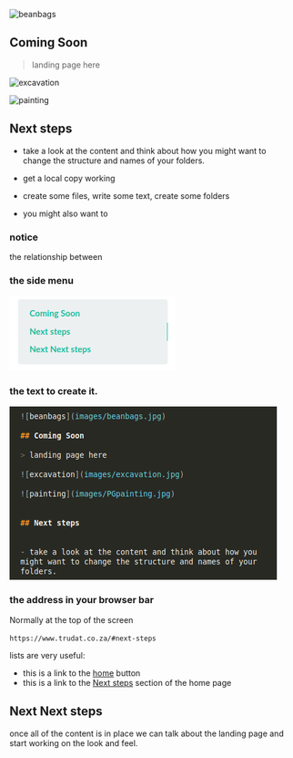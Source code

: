 

![beanbags](images/beanbags.jpg)

## Coming Soon

> landing page here

![excavation](images/excavation.jpg)

![painting](images/PGpainting.jpg) 


## Next steps


- take a look at the content and think about how you might want to change the structure and names of your folders. 

- get a local copy working

- create some files, write some text, create some folders

- you might also want to 

### notice 

the relationship between

### the side menu 

![sidebar](images/sidebar.png) 

### the text to create it.

![markdown](images/markdown.png) 

### the address in your browser bar 

Normally at the top of the screen 

```https://www.trudat.co.za/#next-steps```

lists are very useful:

- this is a link to the [home](#) button
- this is a link to the [Next steps](/#next-steps) section of the home page

## Next Next steps

once all of the content is in place we can talk about the landing page and start working on the look and feel.













